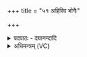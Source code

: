 +++
title = "५१ अहिरिव भोगैः"

+++
<details><summary>पदपाठः - दयानन्दादि</summary>

अहि॑रि॒वेत्यहिः॑ऽइव। भो॒गैः। परि॑। ए॒ति॒। बा॒हुम्। ज्यायाः॑। हे॒तिम्। प॒रि॒बाध॑मान॒ इति॑ परि॒ऽबाध॑मानः। ह॒स्त॒घ्न इति॑ हस्त॒ऽघ्नः। विश्वा॑। व॒युना॑नि। वि॒द्वान्। पुमा॑न्। पुमां॑सम्। परि॑। पा॒तु॒। वि॒श्वतः॑। ५१।
</details>

<details><summary>अधिमन्त्रम् (VC)</summary>

- महावीरः सेनापतिर्देवता
- भारद्वाज ऋषिः
- त्रिष्टुप्
- धैवतः
</details>